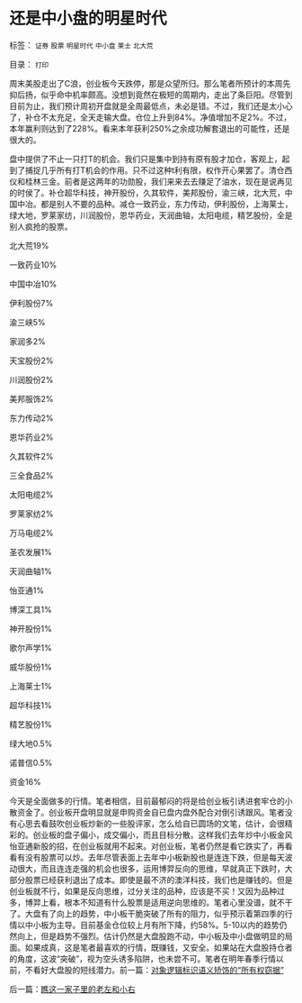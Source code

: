 # 还是中小盘的明星时代

标签： `证券` `股票` `明星时代` `中小盘` `莱士` `北大荒` 

目录： `打印`

周末美股走出了C浪，创业板今天跌停，那是众望所归。那么笔者所预计的本周先抑后扬，似乎命中机率颇高。没想到竟然在极短的周期内，走出了条巨阳。尽管到目前为止，我们预计周初开盘就是全周最低点，未必是错。不过，我们还是太小心了，补仓不太充足，全天走输大盘。仓位上升到84%。净值增加不足2%。不过，本年赢利则达到了228%。看来本年获利250%之余成功解套退出的可能性，还是很大的。



盘中提供了不止一只打T的机会。我们只是集中到持有原有股才加仓，客观上，起到了捕捉几乎所有打T机会的作用。只不过这种t利有限，权作开心果罢了。清仓西仪和桂林三金。前者是这两年的功勋股，我们来来去去赚足了油水，现在是说再见的时侯了。补仓超华科技，神开股份，久其软件，美邦股份，渝三峡，北大荒，中国中冶。都是别人不要的品种。减仓一致药业，东力传动，伊利股份，上海莱士，绿大地，罗莱家纺，川润股份，恩华药业，天润曲轴，太阳电缆，精艺股份，全是别人疯抢的股票。

北大荒19%

一致药业10%

中国中冶10%

伊利股份7%

渝三峡5%

家润多2%

天宝股份2%

川润股份2%

美邦服饰2%

东力传动2%

恩华药业2%

久其软件2%

三全食品2%

太阳电缆2%

罗莱家纺2%

万马电缆2%

圣农发展1%

天润曲轴1%

怡亚通1%

博深工具1%

神开股份1%

歌尔声学1%

威华股份1%

上海莱士1%

超华科技1%

精艺股份1%

绿大地0.5%

诺普信0.5%

资金16%



今天是全面做多的行情。笔者相信，目前最郁闷的将是给创业板引诱进套牢仓的小散资金了。创业板开盘明显就是申购资金自已盘内盘外配合对倒引诱跟风。笔者没有心思去看鼓吹创业板炒新的一些股评家，怎么给自已圆场的文笔，估计，会很精彩的。创业板的盘子偏小，成交偏小，而且目标分散。这样我们去年炒中小板金风怡亚通新股的招，在创业板就用不起来。对创业板，笔者仍然是看它跌实了，再看看有没有股票可以炒。去年尽管表面上去年中小板新股也是连连下跌，但是每天波动很大，而且连连走强的机会也很多，运用博羿反向的思维，早就真正下跌时，大部分股票已经获利退出了成本。即使是最不济的澳洋科技，我们也是赚钱的。但是创业板就不行，如果是反向思维，过分关注的品种，应该是不买！又因为品种过多，博羿上看，根本不知道有什么股票是适用逆向思维的。笔者心里没谱，就不干了。大盘有了向上的趋势，中小板干脆突破了所有的阻力，似乎预示着第四季的行情以中小板为主导。目前基金仓位较上月有所下降，约58%。5-10以内的趋势仍然向上，但是趋势不强烈。估计仍然是大盘股跑不动，中小板及中小盘做明显的局面。如果成真，这是笔者最喜欢的行情，既赚钱，又安全。如果站在大盘股持仓者的角度，这波“突破”，视为空头诱多陷阱，也未尝不可。笔者在明年春季行情以前，不看好大盘股的短线潜力。前一篇：[对象逻辑标识语义矫饰的“所有权窃据”](../../../2009/11/1/对象逻辑标识语义矫饰的“所有权窃据”.md)

后一篇：[瞧这一家子里的老左和小右](../../../2009/11/2/瞧这一家子里的老左和小右.md)